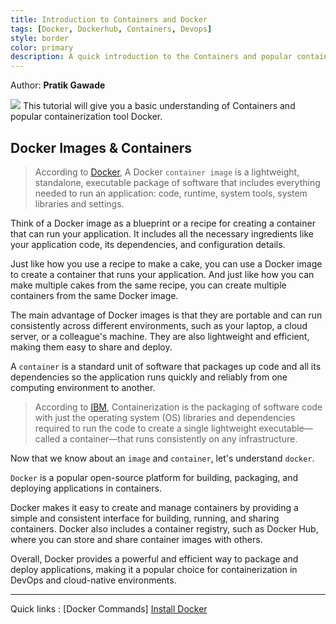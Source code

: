 ```yaml
---
title: Introduction to Containers and Docker
tags: [Docker, Dockerhub, Containers, Devops]
style: border
color: primary
description: A quick introduction to the Containers and popular containerization tool Docker.
---
```


Author: **Pratik Gawade**

![](https://d1.awsstatic.com/acs/characters/Logos/Docker-Logo_Horizontel_279x131.b8a5c41e56b77706656d61080f6a0217a3ba356d.png)
This tutorial will give you a basic understanding of Containers and popular containerization tool Docker.

## Docker Images & Containers
>According to [Docker](https://www.docker.com/resources/what-container/),
A Docker `container image` is a lightweight, standalone, executable package of software that includes everything needed to run an application: code, runtime, system tools, system libraries and settings.

Think of a Docker image as a blueprint or a recipe for creating a container that can run your application. It includes all the necessary ingredients like your application code, its dependencies, and configuration details.

Just like how you use a recipe to make a cake, you can use a Docker image to create a container that runs your application. And just like how you can make multiple cakes from the same recipe, you can create multiple containers from the same Docker image.

The main advantage of Docker images is that they are portable and can run consistently across different environments, such as your laptop, a cloud server, or a colleague's machine. They are also lightweight and efficient, making them easy to share and deploy.


A `container` is a standard unit of software that packages up code and all its dependencies so the application runs quickly and reliably from one computing environment to another.

>According to [IBM](https://www.ibm.com/topics/containerization#toc-what-is-co-r25Smlqq),
Containerization is the packaging of software code with just the operating system (OS) libraries and dependencies required to run the code to create a single lightweight executable—called a container—that runs consistently on any infrastructure.

Now that we know about an `image` and `container`, let's understand `docker`.

`Docker` is a popular open-source platform for building, packaging, and deploying applications in containers.

Docker makes it easy to create and manage containers by providing a simple and consistent interface for building, running, and sharing containers. Docker also includes a container registry, such as Docker Hub, where you can store and share container images with others.

Overall, Docker provides a powerful and efficient way to package and deploy applications, making it a popular choice for containerization in DevOps and cloud-native environments.

___
Quick links : 
[Docker Commands]
[Install Docker](https://docs.docker.com/engine/install/)
